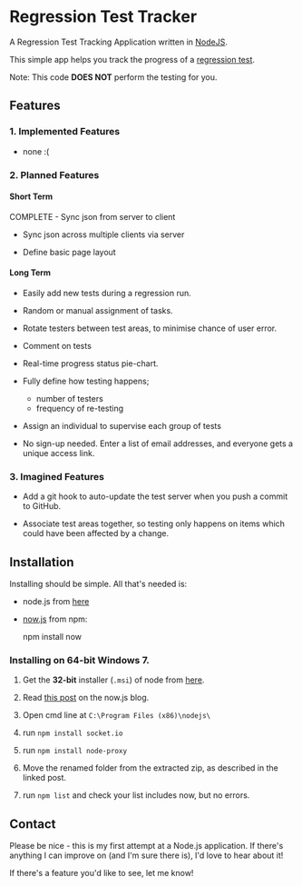# Regression Test Tracker

A Regression Test Tracking Application written in [NodeJS](http://nodejs.org/).

This simple app helps you track the progress of a [regression test](http://en.wikipedia.org/wiki/Regression_testing).

Note: This code __DOES NOT__ perform the testing for you.

## Features

### 1. Implemented Features

- none :(

### 2. Planned Features

#### Short Term

COMPLETE - Sync json from server to client

- Sync json across multiple clients via server

- Define basic page layout

#### Long Term

- Easily add new tests during a regression run.

- Random or manual assignment of tasks.

- Rotate testers between test areas, to minimise chance of user error.

- Comment on tests

- Real-time progress status pie-chart.

- Fully define how testing happens;
	- number of testers
	- frequency of re-testing

- Assign an individual to supervise each group of tests

- No sign-up needed. Enter a list of email addresses, and everyone gets a unique access link.

### 3. Imagined Features

- Add a git hook to auto-update the test server when you push a commit to GitHub.

- Associate test areas together, so testing only happens on items which could have been affected by a change.

## Installation

Installing should be simple. All that's needed is:

* node.js from [here](http://nodejs.com)

* [now.js](http://nowjs.com) from npm:

	npm install now

### Installing on 64-bit Windows 7.

1. Get the __32-bit__ installer (`.msi`) of node from [here](http://nodejs.org/download/).

1. Read [this post](http://blog.nowjs.com/running-nowjs-natively-on-windows) on the now.js blog.

1. Open cmd line at `C:\Program Files (x86)\nodejs\`

1. run `npm install socket.io`

1. run `npm install node-proxy`

1. Move the renamed folder from the extracted zip, as described in the linked post.

1. run `npm list` and check your list includes now, but no errors.

## Contact

Please be nice - this is my first attempt at a Node.js application. If there's anything I can improve on (and I'm sure there is), I'd love to hear about it!

If there's a feature you'd like to see, let me know!